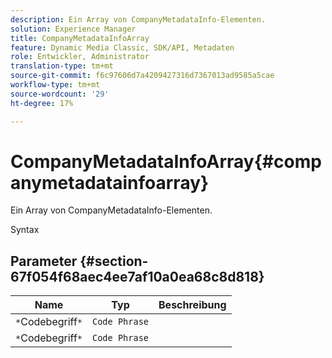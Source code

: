 ```yaml
---
description: Ein Array von CompanyMetadataInfo-Elementen.
solution: Experience Manager
title: CompanyMetadataInfoArray
feature: Dynamic Media Classic, SDK/API, Metadaten
role: Entwickler, Administrator
translation-type: tm+mt
source-git-commit: f6c97606d7a4209427316d7367013ad9585a5cae
workflow-type: tm+mt
source-wordcount: '29'
ht-degree: 17%

---
```



# CompanyMetadataInfoArray{#companymetadatainfoarray}

Ein Array von CompanyMetadataInfo-Elementen.

Syntax

## Parameter {#section-67f054f68aec4ee7af10a0ea68c8d818}

| Name | Typ | Beschreibung |
|---|---|---|
| `*`Codebegriff`*` | `Code Phrase` |  |
| `*`Codebegriff`*` | `Code Phrase` |  |

